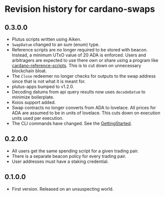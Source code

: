 # Revision history for cardano-swaps

## 0.3.0.0

- Plutus scripts written using Aiken.
- `SwapDatum` changed to an sum (enum) type.
- Reference scripts are no longer required to be stored with beacon. Instead, a minimum UTxO value of 20 ADA is enforced. Users and arbitragers are expected to use there own or share using a program like [cardano-reference-scripts](https://github.com/fallen-icarus/cardano-reference-scripts). This is to cut down on unnecessary blockchain bloat.
- The `Close` redeemer no longer checks for outputs to the swap address since that is not what it is meant for.
- plutus-apps bumped to v1.2.0.
- Decoding datums from api query results now uses `decodeDatum` to minimize boilerplate.
- Koios support added.
- Swap contracts no longer converts from ADA to lovelace. All prices for ADA are assumed to be in units of lovelace. This cuts down on execution units used per execution.
- The CLI commands have changed. See the [GettingStarted](GettingStarted.md).

## 0.2.0.0

- All users get the same spending script for a given trading pair.
- There is a separate beacon policy for every trading pair.
- User addresses must have a staking credential.

## 0.1.0.0

* First version. Released on an unsuspecting world.
